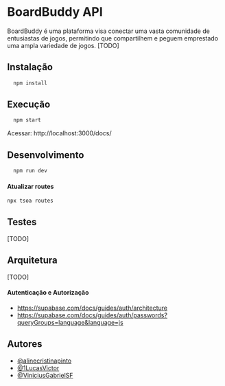 
# BoardBuddy API

BoardBuddy é uma plataforma visa conectar uma vasta comunidade de entusiastas de jogos, permitindo que compartilhem e peguem emprestado uma ampla variedade de jogos. [TODO]

## Instalação

```bash
  npm install 
```

## Execução

```bash
  npm start 
```
Acessar: http://localhost:3000/docs/

## Desenvolvimento

```bash
  npm run dev 
```

#### Atualizar routes

```bash
npx tsoa routes
```

## Testes
[TODO]

## Arquitetura
[TODO]
#### Autenticação e Autorização
- https://supabase.com/docs/guides/auth/architecture
- https://supabase.com/docs/guides/auth/passwords?queryGroups=language&language=js

## Autores

- [@alinecristinapinto](https://github.com/alinecristinapinto)
- [@1LucasVictor](https://github.com/1LucasVictor)
- [@ViniciusGabrielSF](https://github.com/ViniciusGabrielSF)